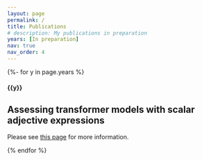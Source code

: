 ```yaml
---
layout: page
permalink: /
title: Publications
# description: My publications in preparation
years: [In preparation]
nav: true
nav_order: 4
---
```

<!-- _pages/publications.md -->
<div class="publications">

{%- for y in page.years %}
  <h4 class="year">{{y}}</h4>
  <h2>Assessing transformer models with scalar adjective expressions</h2>
  <p>Please see <a href="https://fangru-lin.github.io/projects/1_project/" target="_blank">this page</a> for more information.</p>
{% endfor %}

</div>
